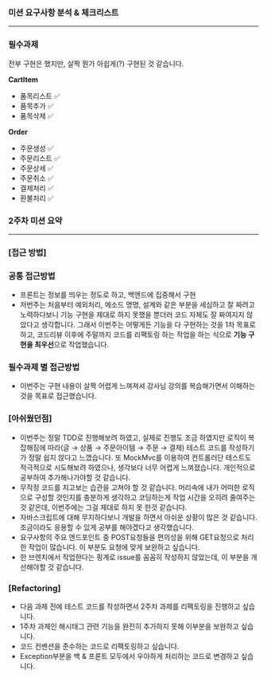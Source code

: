 ### ****미션 요구사항 분석 & 체크리스트****

---

### 필수과제

전부 구현은 했지만, 살짝 뭔가 아쉽게(?) 구현된 것 같습니다.

**CartItem**

- 품목리스트 ✅
- 품목추가 ✅
- 품목삭제 ✅

**Order**

- 주문생성 ✅
- 주문리스트 ✅
- 주문상세 ✅
- 주문취소 ✅
- 결제처리 ✅
- 환불처리 ✅

### 2주차 미션 요약

---

### [접근 방법]

### 공통 접근방법

- 프론트는 정보를 띄우는 정도로 하고, 백엔드에 집중해서 구현
- 저번주는 처음부터 예외처리, 메소드 명명, 설계와 같은 부분을 세심하고 잘 짜려고 노력하다보니 기능 구현을 제대로 하지 못했을 뿐더러 코드 자체도 잘 짜여지지 않았다고 생각합니다. 
그래서 이번주는 어떻게든 기능을 다 구현하는 것을 1차 목표로 하고, 코드리뷰 이후에 주말까지 코드를 리팩토링 하는 작업을 하는 식으로 **기능 구현을 최우선**으로 작업했습니다.

### 필수과제 별 접근방법

- 이번주는 구현 내용이 살짝 어렵게 느껴져셔 강사님 강의를 복습해가면서 이해하는 것을 목표로 접근했습니다.

### [아쉬웠던점]

- 이번주는 정말 TDD로 진행해보려 하였고, 실제로 진행도 조금 하였지만 로직이 복잡해짐에 따라(글 → 상품 → 주문아이템 → 주문 → 결제) 테스트 코드를 작성하기가 정말 쉽지 않다고 느꼈습니다. 또 MockMvc를 이용하여 컨트롤러단 테스트도 적극적으로 시도해보려 하였으나, 생각보다 너무 어렵게 느껴졌습니다. 개인적으로 공부하여 추가해나가야할 것 같습니다.
- 무작정 코드를 치고보는 습관을 고쳐야 할 것 같습니다. 머리속에 내가 어떠한 로직으로 구성할 것인지를 충분하게 생각하고 코딩하는게 작업 시간을 오히려 줄여주는 것 같은데, 이번주에는 그걸 제대로 하지 못 한것 같습니다.
- 자바스크립트에 대해 무지하다보니 개발을 하면서 아쉬운 상황이 많은 것 같습니다. 조금이라도 응용할 수 있게 공부를 해야겠다고 생각했습니다.
- 요구사항의 주요 엔드포인트 중 POST요청들을 편의성을 위해 GET요청으로 처리한 작업이 많습니다. 이 부분도 요청에 맞게 보완하고 싶습니다.
- 한 브렌치에서 작업한다는 핑계로 issue를 꼼꼼히 작성하지 않았는데, 이 부분을 개선해야할 것 같습니다.

### [Refactoring]

- 다음 과제 전에 테스트 코드를 작성하면서 2주차 과제를 리팩토링을 진행하고 싶습니다.
- 1주차 과제인 해시태그 관련 기능을 완전히 추가하지 못해 이부분을 보완하고 싶습니다.
- 코드 컨벤션을 준수하는 코드로 리팩토링하고 싶습니다.
- Exception부분을 백 & 프론트 모두에서 우아하게 처리하는 코드로 변경하고 싶습니다.
